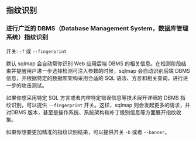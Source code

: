 ## 指纹识别

### 进行广泛的 DBMS（Database Management System，数据库管理系统）指纹识别

开关: `-f` 或 `--fingerprint`

默认 sqlmap 会自动帮你识别 Web 应用后端 DBMS 的相关信息。在检测阶段结束并提醒用户进一步选择检测可注入参数的时候，sqlmap 会自动识别后端 DBMS 信息，并根据特定的数据库架构采用合适的 SQL 语法、方言和相关查询，进行进一步的攻击测试。

如果你想采用特定 SQL 方言或者内带特定错误信息等技术展开详细的 DBMS 指纹识别，可以提供 `--fingerprint` 开关。这样，sqlmap 则会发起更多的请求，并对DBMS 版本，甚至是操作系统、系统架构和补丁级别信息等方面展开指纹收集。

如果你想要更加精准的指纹识别结果，可以提供开关 `-b` 或者 `--banner`。